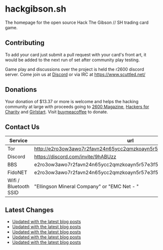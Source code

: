 # hackgibson.sh
The homepage for the open source Hack The Gibson // SH trading card game.


## Contributing

To add your card just submit a pull request with your card's front art, it would be added to the next run of set after community play testing.

Game play and discussions over the project is held the r2600 discord server. Come join us at [Discord](https://discord.com/invite/9hABUzz) or via IRC at https://www.scuttled.net/


## Donations

Your donation of $13.37 or more is welcome and helps the hacking community at large with proceeds going to [2600 Magazine](https://2600.com/), [Hackers for Charity](https://hackersforcharity.org) and [Girlstart](https://girlstart.org).  Visit [buymeacoffee](https://www.buymeacoffee.com/hackgibson.sh) to donate.


## Contact Us

Service | url
-|-
Tor | http://e2ro3ow3awo7r2favn24n65ycc2qmzkoayn5r57e3f56nvjwdcgg32ad.onion
Discord | https://discord.com/invite/9hABUzz
BBS | e2ro3ow3awo7r2favn24n65ycc2qmzkoayn5r57e3f56nvjwdcgg32ad.onion:23
FidoNET | e2ro3ow3awo7r2favn24n65ycc2qmzkoayn5r57e3f56nvjwdcgg32ad.onion:24554
Wifi / Bluetooth SSID | "Ellingson Mineral Company" or "EMC Net - <fidonet address>"

## Latest Changes
<!-- BLOG-POST-LIST:START -->
- [Updated with the latest blog posts](https://github.com/DFW2600/hackgibson.sh/commit/8886291009b1388885fa45c7f815bfc40efb491c)
- [Updated with the latest blog posts](https://github.com/DFW2600/hackgibson.sh/commit/df5a1c2a3db468a97196609626a3c759c12f2352)
- [Updated with the latest blog posts](https://github.com/DFW2600/hackgibson.sh/commit/76d561da25c31e0943e26cea9c2b0731bbf8b686)
- [Updated with the latest blog posts](https://github.com/DFW2600/hackgibson.sh/commit/a781a7e9900b2fa1ea89c1725a36bf3c186a8c1d)
- [Updated with the latest blog posts](https://github.com/DFW2600/hackgibson.sh/commit/9d1550209d02db57fdb6a077fac9be93fc670e57)
<!-- BLOG-POST-LIST:END -->
